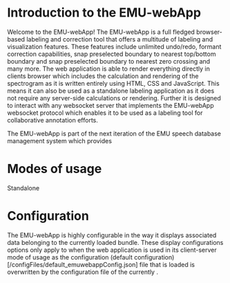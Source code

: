 Introduction to the EMU-webApp
=============================================
<!---
author: Raphael Winkelmann
-->

Welcome to the EMU-webApp! The EMU-webApp is a full fledged browser-based labeling and correction tool that offers a multitude of labeling and visualization features. These features include unlimited undo/redo, formant correction capabilities, snap preselected boundary to nearest top/bottom boundary and snap preselected boundary to nearest zero crossing and many more. The web application is able to render everything directly in clients browser which includes the calculation and rendering of the spectrogram as it is written entirely using HTML, CSS and JavaScript. This means it can also be used as a standalone labeling application as it does not require any server-side calculations or rendering. Further it is designed to interact with any websocket server that implements the EMU-webApp websocket protocol which enables it to be used as a labeling tool for collaborative annotation efforts.

The EMU-webApp is part of the next iteration of the EMU speech database management system which provides 


# Modes of usage

Standalone 

# Configuration 

The EMU-webApp is highly configurable in the way it displays associated data belonging to the currently loaded bundle. These display configurations options only apply to when the web application is used in its client-server mode of usage as the configuration (default configuration)[/configFiles/default_emuwebappConfig.json] file that is loaded is overwritten by the configuration file of the currently .